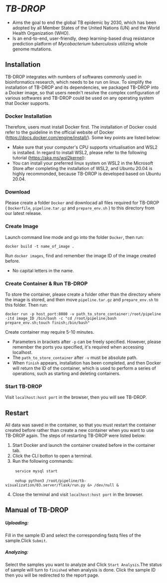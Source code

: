 # **_TB-DROP_** 
- Aims the goal to end the global TB epidemic by 2030, which has been adopted by all Member States of the United Nations (UN) and the World Health Organization (WHO).
- Is an end-to-end, user-friendly, deep learning-based drug resistance prediction platform of *Mycobacterium tuberculosis* utilizing whole genome mutations.
## Installation
TB-DROP integrates with numbers of softwares commonly used in bioinformatics research, which needs to be run on linux. To simplify the installation of TB-DROP and its dependencies, we packaged TB-DROP into a Docker image, so that users needn't resolve the complex configuration of various softwares and TB-DROP could be used on any operating system that Docker supports.
### Docker Installation
Therefore, users must install Docker first. The installation of Docker could refer to the guideline in the official website of Docker (https://docs.docker.com/engine/install/). 
Some key points are listed below:
- Make sure that your computer's CPU supports virtualisation and WSL2 is installed. In regard to install WSL2, please refer to the following tutorial (https://aka.ms/wsl2kernel):  
- You can install your preferred linux system on WSL2 in the Microsoft Store after completing the installation of WSL2, and Ubuntu 20.04 is highly recommonded, because TB-DROP is developed based on Ubuntu 20.04.  
### Download  
Please create a folder `Docker` and downlocad all files required for TB-DROP ( `Dockerfile`, `pipeline.tar.gz` and `prepare_env.sh` ) to this directory from our latest release.
### Create Image
Launch command line mode and go into the folder `Docker`, then run: 
   
`docker build -t name_of_image .`    

Run `docker images`, find and remember the image ID of the image created before.  
- No capital letters in the name.
### Create Container & Run TB-DROP
To store the container, please create a folder other than the directory where the image is stored, and then move 
`pipeline.tar.gz` and `prepare_env.sh` to this folder. Then run:   
  
`docker run -p host_port:8080 -v path_to_store_container:/root/pipeline -itd image_ID /bin/bash -c "cd /root/pipeline;bash prepare_env.sh;touch finish;/bin/bash"`    

Create container may require 5-10 minutes.  
- Parameters in brackets after `-p` can be freely specified. However, please remember the ports you specified, it's required when accessing localhost.   
- The `path_to_store_container` after `-v` must be absolute path.   
- When `finish` appears, installation has been completed, and then Docker will return the ID of the container, which is used to perform a series of operations, such as starting and deleting containers.
### Start TB-DROP
Visit `localhost:host port` in the browser, then you will see TB-DROP.
## Restart 
All data was saved in the container, so that you must restart the container created before rather than create a new container when you want to use TB-DROP again. The steps of restarting TB-DROP were listed below:  
1. Start Docker and launch the container created before in the container tab.  
2. Click the CLI botton to open a terminal.  
3. Run the following commands:  
  
&emsp; &emsp;`service mysql start`  
  
&emsp; &emsp;`nohup python3 /root/pipeline/tb-visualization/03.server/flask/run.py &> /dev/null &`  
  
4. Close the terminal and visit `localhost:host port` in the browser.
## Manual of TB-DROP  
##### Uploading:  
Fill in the sample ID and select the corresponding fastq files of the sample.Click `Submit`.  
##### Analyzing:  
Select the samples you want to analyze and Click `Start Analysis`.The status of sample will turn to `finished` when analysis is done. Click the sample ID then you will be redirected to the report page.
